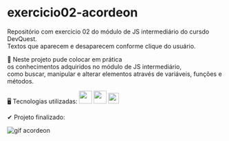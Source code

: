 # exercicio02-acordeon
Repositório com exercicio 02 do módulo de JS intermediário do cursdo DevQuest. <br>
Textos que aparecem e desaparecem conforme clique do usuário.

📝 Neste projeto pude colocar em prática <br>
os conhecimentos adquiridos no módulo de JS intermediário, <br>
como buscar, manipular e alterar elementos através de variáveis, funções e métodos.


🖥 Tecnologias utilizadas: 
  <img width="30" src="https://media4.giphy.com/media/XAxylRMCdpbEWUAvr8/giphy.gif?cid=ecf05e471s3tok2zr2vvvpqv07qhbiihutv824szdy56dx4v&rid=giphy.gif&ct=s"/>
  <img width="30" src="https://media2.giphy.com/media/fsEaZldNC8A1PJ3mwp/giphy.gif?cid=790b7611d255f4e4463830af34cedd553551bff901d1b6df&rid=giphy.gif&ct=s"/>
  <img width="25" src="https://media0.giphy.com/media/ln7z2eWriiQAllfVcn/giphy.gif?cid=ecf05e470mrhq9y4g5vvtqbxdvflrmxnjguihuxrvttgs47s&rid=giphy.gif&ct=s"/>

✔ Projeto finalizado:

![gif acordeon](https://user-images.githubusercontent.com/97855964/176794809-fdb85f2b-fd81-41df-8bc8-34e423483e92.gif)
